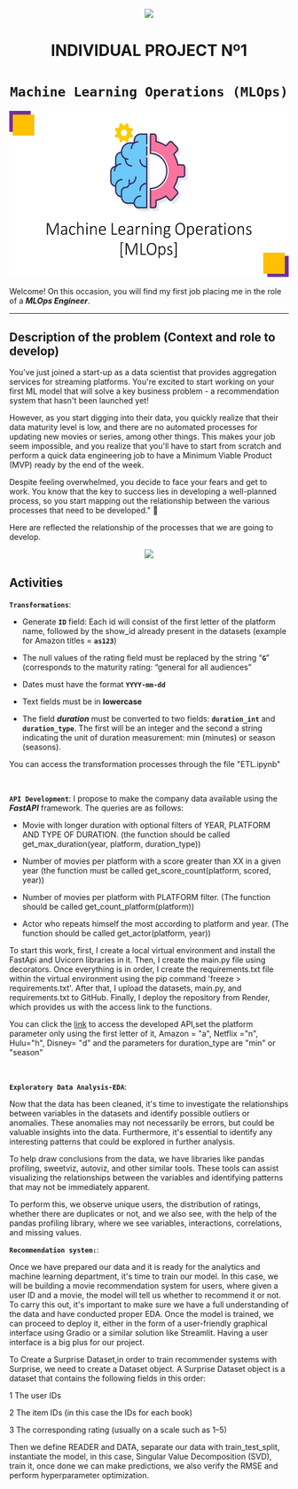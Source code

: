 <p align=center><img src=https://d31uz8lwfmyn8g.cloudfront.net/Assets/logo-henry-white-lg.png><p>

# <h1 align=center> **INDIVIDUAL PROJECT Nº1** </h1>

# <h1 align=center>**`Machine Learning Operations (MLOps)`**</h1>

<p align="center">
<img src="https://raw.githubusercontent.com/GabrielGM93/Individual_Project1/master/assets/Slide1.jpg"  height=300>
</p>

Welcome! On this occasion, you will find my first job placing me in the role of a ***MLOps Engineer***.  

<hr>  

## **Description of the problem (Context and role to develop)**

You've just joined a start-up as a data scientist that provides aggregation services for streaming platforms. You're excited to start working on your first ML model that will solve a key business problem - a recommendation system that hasn't been launched yet!

However, as you start digging into their data, you quickly realize that their data maturity level is low, and there are no automated processes for updating new movies or series, among other things. This makes your job seem impossible, and you realize that you'll have to start from scratch and perform a quick data engineering job to have a Minimum Viable Product (MVP) ready by the end of the week.

Despite feeling overwhelmed, you decide to face your fears and get to work. You know that the key to success lies in developing a well-planned process, so you start mapping out the relationship between the various processes that need to be developed." :muscle:

Here are reflected the relationship of the processes that we are going to develop.

<p align="center">
<img src="https://github.com/HX-PRomero/PI_ML_OPS/blob/main/src/DiagramaConceptualDelFlujoDeProcesos.png"  height=500>
</p>


## **Activities**
**`Transformations`**:

+ Generate **`ID`** field: Each id will consist of the first letter of the platform name, followed by the show_id already present in the datasets (example for Amazon titles = **`as123`**)

+ The null values of the rating field must be replaced by the string “**`G`**” (corresponds to the maturity rating: “general for all audiences”

+ Dates must have the format **`YYYY-mm-dd`**

+ Text fields must be in **lowercase**

+ The field ***duration*** must be converted to two fields: **`duration_int`** and **`duration_type`**. The first will be an integer and the second a string indicating the unit of duration measurement: min (minutes) or season (seasons).

You can access the transformation processes through the file "ETL.ipynb" 

<br/>

**`API Development`**: I propose to make the company data available using the ***FastAPI*** framework. The queries are as follows:

+ Movie with longer duration with optional filters of YEAR, PLATFORM AND TYPE OF DURATION. (the function should be called get_max_duration(year, platform, duration_type))

+ Number of movies per platform with a score greater than XX in a given year (the function must be called get_score_count(platform, scored, year))

+ Number of movies per platform with PLATFORM filter. (The function should be called get_count_platform(platform))

+ Actor who repeats himself the most according to platform and year. (The function should be called get_actor(platform, year))

To start this work, first, I create a local virtual environment and install the FastApi and Uvicorn libraries in it. Then, I create the main.py file using decorators. Once everything is in order, I create the requirements.txt file within the virtual environment using the pip command 'freeze > requirements.txt'. After that, I upload the datasets, main.py, and requirements.txt to GitHub. Finally, I deploy the repository from Render, which provides us with the access link to the functions.

You can click the [link](https://proyecto-individual1.onrender.com/docs) to access the developed API,set the platform parameter only using the first letter of it, Amazon = "a", Netflix ="n", Hulu="h", Disney= "d" and the parameters for duration_type are "min" or "season"

<br/>


**`Exploratory Data Analysis-EDA`**:

Now that the data has been cleaned, it's time to investigate the relationships between variables in the datasets and identify possible outliers or anomalies. These anomalies may not necessarily be errors, but could be valuable insights into the data. Furthermore, it's essential to identify any interesting patterns that could be explored in further analysis.

To help draw conclusions from the data, we have libraries like pandas profiling, sweetviz, autoviz, and other similar tools. These tools can assist visualizing the relationships between the variables and identifying patterns that may not be immediately apparent.

To perform this, we observe unique users, the distribution of ratings, whether there are duplicates or not, and we also see, with the help of the pandas profiling library, where we see variables, interactions, correlations, and missing values.

**`Recommendation system:`**:

Once we have prepared our data and it is ready for the analytics and machine learning department, it's time to train our model. In this case, we will be building a movie recommendation system for users, where given a user ID and a movie, the model will tell us whether to recommend it or not. To carry this out, it's important to make sure we have a full understanding of the data and have conducted proper EDA. Once the model is trained, we can proceed to deploy it, either in the form of a user-friendly graphical interface using Gradio or a similar solution like Streamlit. Having a user interface is a big plus for our project.

To Create a Surprise Dataset,in order to train recommender systems with Surprise, we need to create a Dataset object. A Surprise Dataset object is a dataset that contains the following fields in this order:

1 The user IDs

2 The item IDs (in this case the IDs for each book)

3 The corresponding rating (usually on a scale such as 1–5)

Then we define READER and DATA, separate our data with train_test_split, instantiate the model, in this case, Singular Value Decomposition (SVD), train it, once done we can make predictions, we also verify the RMSE and perform hyperparameter optimization.

<br/>
